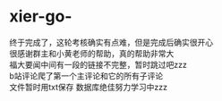 # xier-go-
终于完成了，这轮考核确实有点难，但是完成后确实很开心  
很感谢群主和小黄老师的帮助，真的帮助非常大       
福大要闻中间有一段的链接不完整，暂时跳过吧zzz    
b站评论爬了第一个主评论和它的所有子评论   
文件暂时用txt保存 数据库绝佳努力学习中zzz
